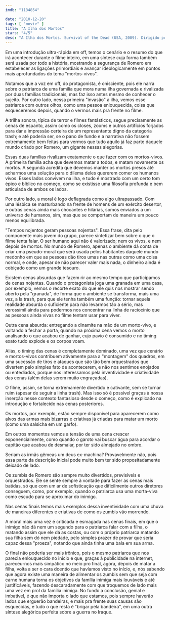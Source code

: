 ```yaml
---
imdb: "1134854"

date: "2010-12-20"
tags: [ "movie" ]
title: "A Ilha dos Mortos"
stars: "4/5"
desc: "A Ilha dos Mortos. Survival of the Dead (USA, 2009). Dirigido por George A. Romero. Escrito por George A. Romero. Com Alan Van Sprang, Joshua Peace, Hardee T. Lineham, Dru Viergever, Eric Woolfe, Shawn Roberts, Scott Wentworth, Amy Lalonde, Michelle Morgan."
---
```

Em uma introdução ultra-rápida em off, temos o cenário e o resumo do que irá acontecer durante o filme inteiro, em uma síntese cuja forma também será usada por todo a história, mostrando a segurança de Romero em estabelecer as ligações primordiais e avançar ideologicamente em pontos mais aprofundados do tema "mortos-vivos".

Notamos que a voz em off, do protagonista, é onisciente, pois ele narra sobre o patriarca de uma família que mora numa ilha governada e rivalizada por duas famílias tradicionais, mas faz isso antes mesmo de conhecer o sujeito. Por outro lado, nessa primeira "invasão" à ilha, vemos esse patriarca com outros olhos, como uma pessoa enlouquecida, coisa que esqueceremos depois, quando o vermos mais pra frente no filme.

A trilha sonora, típica de terror e filmes fantásticos, segue precisamente as cenas de espanto, assim como os closes, zooms e outros artifícios forjados para dar a impressão certeira de um representante digno da categoria trash; e até poderia ser, se o pano de fundo e a narrativa não fossem extremamente bem feitas para vermos que tudo aquilo já faz parte daquele mundo criado por Romero, um gigante nessas alegorias.

Essas duas famílias rivalizam exatamente o que fazer com os mortos-vivos. A primeira família acha que devemos matar a todos, e matam novamente os mortos. A segunda acredita que devemos manter os mortos presos até acharmos uma solução para o dilema deles quererem comer os humanos vivos. Esses lados convivem na ilha, e tudo é mostrado com um certo tom épico e bíblico no começo, como se existisse uma filosofia profunda e bem articulada de ambos os lados.

Por outro lado, a moral é logo deflagrada como algo ultrapassado. Com uma lésbica se masturbando na frente de homens de um exército desertor, e outras cenas ainda mais chocantes e hilárias, somos enviados a um universo de humanos, sim, mas que se comportam de maneira um pouco menos equilibrada.

"Tempos nojentos geram pessoas nojentas". Essa frase, dita pelo componente mais jovem do grupo, parece sintetizar bem sobre o que o filme tenta falar. O ser humano aqui não é valorizado; nem os vivos, e nem depois de mortos. No mundo de Romero, apenas o ambiente dá conta de criar uma pseudo-moral que será usada pelos habitantes daquele mundo medonho em que as pessoas dão tiros umas nas outras como uma coisa normal, e onde, apesar de não parecer valer mais nada, o dinheiro ainda é cobiçado como um grande tesouro.

Existem cenas absurdas que fazem rir ao mesmo tempo que participamos de cenas nojentas. Quando o protagonista joga uma granada em uma casa, por exemplo, vemos o recorte exato do que ele quis nos mostrar sendo aberto pela "granada", de forma que o ambiente se transforma, mais uma vez, a la trash, para que ele tenha também uma função: tornar aquela realidade absurda o suficiente para não levarmos tão a sério, mas verossímil ainda para podermos nos concentrar na linha de raciocínio que as pessoas ainda vivas no filme tentam usar para viver.

Outra cena absurda: entregando a dinamite na mão de um morto-vivo, e voltando a fechar a porta, quando na próxima cena vemos o morto analisando o que acabou de ganhar, cujo pavio é consumido e no timing exato tudo explode e os corpos voam.

Aliás, o timing das cenas é completamente dominado, uma vez que cenário e mortos-vivos contribuem ativamente para a "montagem" dos quadros, em uma sucessão de tiros e ataques que são tão bem orquestrados que divertem pelo simples fato de acontecerem, e não nos sentimos enojados ou entediados, porque nos interessamos pela inventividade e criatividade das cenas (além delas serem muito engraçadas).

O filme, assim, se torna extremamente divertido e cativante, sem se tornar ruim (apesar de seguir a linha trash). Mas isso só é possível graças à nossa inserção nesse contexto fantasioso desde o começo, como é explicado na introdução e fortalecido nas cenas posteriores.

Os mortos, por exemplo, estão sempre disponível para aparecerem como alvos das armas mais bizarras e criativas já criadas para matar um morto (como uma salsicha em um garfo).

Em outros momentos vemos a tensão de uma cena crescer exponencialmente, como quando o garoto vai buscar água para acordar o capitão que acabou de desmaiar, por ter sido almejado no ombro.

Seriam as irmãs gêmeas um deus ex-machina? Provavelmente não, pois essa parte da descrição inicial pode muito bem ter sido propositadamente deixado de lado.

Os zumbis de Romero são sempre muito divertidos, previsíveis e orquestrados. Ele se sente sempre à vontade para fazer as cenas mais batidas, só que com um ar de sofisticação que dificilmente outros diretores conseguem, como, por exemplo, quando o patriarca usa uma morta-viva como escudo para se aproximar do inimigo.

Nas cenas finais temos mais exemplos dessa inventividade com uma chuva de maneiras diferentes e criativas de como os zumbis vão morrendo.

A moral mais uma vez é criticada e esmagada nas cenas finais, em que o inimigo não dá nem um segundo para o patriarca falar com a filha, o matando assim que ele dá as costas, ou com o próprio patriarca matando sua filha sem dó nem piedade, pelo simples prazer de provar que seria capaz dessa "proeza", notando que ainda tinha uma bala em sua arma.

O final não poderia ser mais irônico, pois o mesmo patriarca que nos parecia enlouquecido no início e que, graças à publicidade na internet, pareceu-nos mais simpático no meio pro final, agora, depois de matar a filha, volta a ser o cara doentio que havíamos visto no início, e, nós sabendo que agora existe uma maneira de alimentar os zumbis sem que seja com carne humana torna os objetivos da família inimiga mais louváveis e até justificáveis, fazendo descaradamente com que troquemos de lado mais uma vez em prol da família inimiga. No fundo a conclusão, genial e imbatível, é que não importa o lado que estamos, pois sempre haverão lados que erguerão bandeiras, e mais pra frente suas causas são esquecidas, e tudo o que resta é "brigar pela bandeira", em uma outra síntese alegórica perfeita sobre a guerra no Iraque.

